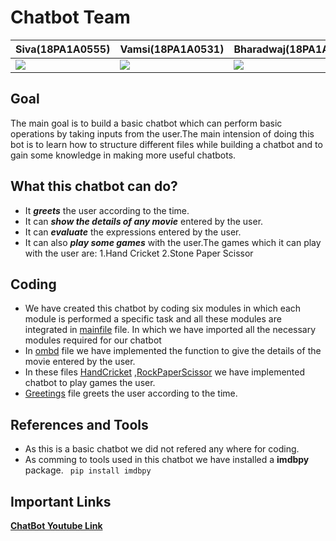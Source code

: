 # Chatbot Team
|**Siva(18PA1A0555)**|**Vamsi(18PA1A0531)**|**Bharadwaj(18PA1A0540)**|
|---|---|---|
![](http://learncodeonline.in/mascot.png)   |  ![](http://learncodeonline.in/mascot.png)|  ![](http://learncodeonline.in/mascot.png)  |

## Goal
The main goal is to build a basic chatbot which can perform basic operations by taking inputs from the user.The main intension of doing this bot is to learn how to structure different files while building a chatbot and to gain some knowledge in making more useful chatbots.

## What this chatbot can do?
- It ***greets*** the user according to the time.
- It can ***show the details of any movie*** entered by the user.
- It can ***evaluate*** the expressions entered by the user.
- It can also ***play some games*** with the user.The games which it can play with the user are:
    1.Hand Cricket
    2.Stone Paper Scissor

## Coding
- We have created this chatbot by coding six modules in which each module is performed a specific task and all these modules are integrated in [mainfile](https://github.com/Vamsi-027/chatbot/blob/main/python/main.py) file. In which we have imported all the necessary modules required for our chatbot
- In [ombd](https://github.com/Vamsi-027/chatbot/blob/main/python/omdb.py) file we have implemented the function to give the details of the movie entered by the user.
- In these files [HandCricket](https://github.com/Vamsi-027/chatbot/blob/main/python/handcricket.py) ,[RockPaperScissor](https://github.com/Vamsi-027/chatbot/blob/main/python/rockpaperscissor.py) we have implemented chatbot to play games the user.
- [Greetings](https://github.com/Vamsi-027/chatbot/blob/main/python/greetings.py) file greets the user according to the time.
    

## References and Tools
- As this is a basic chatbot we did not refered any where for coding.
- As comming to tools used in this chatbot we have installed a  **imdbpy** package.
    ` pip install imdbpy`

## Important Links
[**ChatBot Youtube Link**](https://youtu.be/gY3y5VmMZGg)
